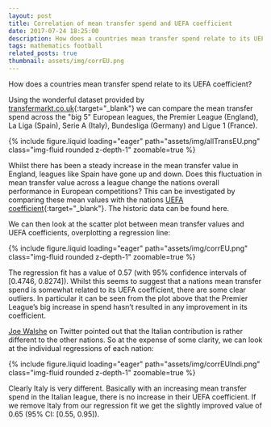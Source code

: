 ```yaml
---
layout: post
title: Correlation of mean transfer spend and UEFA coefficient
date: 2017-07-24 18:25:00
description: How does a countries mean transfer spend relate to its UEFA coefficient?
tags: mathematics football
related_posts: true
thumbnail: assets/img/corrEU.png
---
```


How does a countries mean transfer spend relate to its UEFA coefficient?

Using the wonderful dataset provided by [transfermarkt.co.uk](https://www.transfermarkt.co.uk/){:target="_blank"} we can compare the mean transfer spend across the "big 5" European leagues, the Premier League (England), La Liga (Spain), Serie A (Italy), Bundesliga (Germany) and Ligue 1 (France).

<div class="row mt-3">
    <div class="col-sm mt-3 mt-md-0">
        {% include figure.liquid loading="eager" path="assets/img/allTransEU.png" class="img-fluid rounded z-depth-1" zoomable=true %}
    </div>
</div>

Whilst there has been a steady increase in the mean transfer value in England, leagues like Spain have gone up and down. Does this fluctuation in mean transfer value across a league change the nations overall performance in European competitions? This can be investigated by comparing these mean values with the nations [UEFA coefficient](https://en.wikipedia.org/wiki/UEFA_coefficient#Country_coefficient){:target="_blank"}. The historic data can be found here.

We can then look at the scatter plot between mean transfer values and UEFA coefficients, overplotting a regression line:

<div class="row mt-3">
    <div class="col-sm mt-3 mt-md-0">
        {% include figure.liquid loading="eager" path="assets/img/corrEU.png" class="img-fluid rounded z-depth-1" zoomable=true %}
    </div>
</div>

The regression fit has a value of 0.57 (with 95% confidence intervals of [0.4746,  0.8274]). Whilst this seems to suggest that a nations mean transfer spend is somewhat related to its UEFA coefficient, there are some clear outliers. In particular it can be seen from the plot above that the Premier League’s big increase in spend hasn’t resulted in any improvement in its coefficient.

[Joe Walshe](http://joewalshe.net/) on Twitter pointed out that the Italian contribution is rather different to the other nations. So at the expense of some clarity, we can look at the individual regressions of each nation:

<div class="row mt-3">
    <div class="col-sm mt-3 mt-md-0">
        {% include figure.liquid loading="eager" path="assets/img/corrEUIndi.png" class="img-fluid rounded z-depth-1" zoomable=true %}
    </div>
</div>

Clearly Italy is very different. Basically with an increasing mean transfer spend in the Italian league, there is no increase in their UEFA coefficient. If we remove Italy from our regression fit we get the slightly improved value of 0.65  (95% CI: [0.55, 0.95]).
